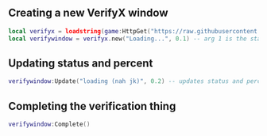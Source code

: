 ## Creating a new VerifyX window
```lua
local verifyx = loadstring(game:HttpGet("https://raw.githubusercontent.com/bloodball/UI-Librarys/main/VerifyX%20UI%20Lib"))()
local verifywindow = verifyx.new("Loading...", 0.1) -- arg 1 is the status, arg 2 is percent
```
## Updating status and percent
```lua
verifywindow:Update("loading (nah jk)", 0.2) -- updates status and percent
```
## Completing the verification thing
```lua
verifywindow:Complete()
```
